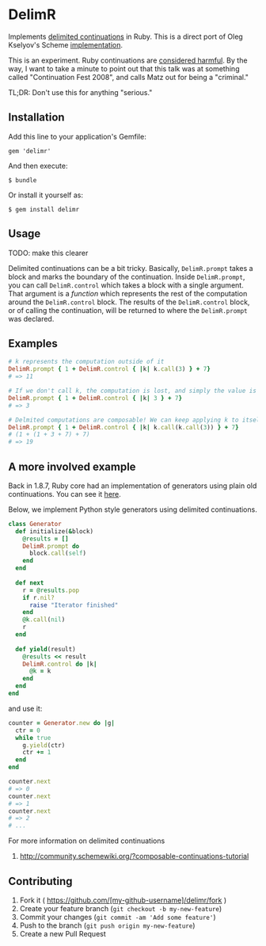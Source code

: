 # DelimR

Implements [delimited continuations](https://en.wikipedia.org/wiki/Delimited_continuation) in Ruby. This is a direct port of Oleg Kselyov's Scheme [implementation](http://okmij.org/ftp/continuations/implementations.html#delimcc-scheme).

This is an experiment. Ruby continuations are [considered harmful](http://www.atdot.net/~ko1/pub/ContinuationFest-ruby.pdf). By the way, I want to take a minute to point out that this talk was at something called "Continuation Fest 2008", and calls Matz out for being a "criminal."

TL;DR: Don't use this for anything "serious."

## Installation

Add this line to your application's Gemfile:

    gem 'delimr'

And then execute:

    $ bundle

Or install it yourself as:

    $ gem install delimr

## Usage

TODO: make this clearer

Delimited continuations can be a bit tricky. Basically, `DelimR.prompt` takes a block and marks the boundary of the continuation. Inside `DelimR.prompt`, you can call `DelimR.control` which takes a block with a single argument. That argument is a *function* which represents the rest of the computation around the `DelimR.control` block. The results of the `DelimR.control` block, or of calling the continuation, will be returned to where the `DelimR.prompt` was declared.

## Examples

```ruby
# k represents the computation outside of it
DelimR.prompt { 1 + DelimR.control { |k| k.call(3) } + 7}
# => 11

# If we don't call k, the computation is lost, and simply the value is returned
DelimR.prompt { 1 + DelimR.control { |k| 3 } + 7}
# => 3

# Delmited computations are composable! We can keep applying k to itself
DelimR.prompt { 1 + DelimR.control { |k| k.call(k.call(3)) } + 7}
# (1 + (1 + 3 + 7) + 7)
# => 19
```

## A more involved example

Back in 1.8.7, Ruby core had an implementation of generators using plain old continuations. You can see it [here](https://github.com/ruby/ruby/blob/ruby_1_8_7/lib/generator.rb).

Below, we implement Python style generators using delimited continuations.

```ruby
class Generator
  def initialize(&block)
    @results = []
    DelimR.prompt do
      block.call(self)
    end
  end
  
  def next
    r = @results.pop
    if r.nil?
      raise "Iterator finished"
    end
    @k.call(nil)
    r
  end
  
  def yield(result)
    @results << result
    DelimR.control do |k| 
      @k = k
    end
  end
end
```

and use it:

```ruby
counter = Generator.new do |g| 
  ctr = 0
  while true
    g.yield(ctr)
    ctr += 1
  end
end

counter.next
# => 0
counter.next
# => 1
counter.next
# => 2
# ...
```


For more information on delimited continuations

1. http://community.schemewiki.org/?composable-continuations-tutorial

## Contributing

1. Fork it ( https://github.com/[my-github-username]/delimr/fork )
2. Create your feature branch (`git checkout -b my-new-feature`)
3. Commit your changes (`git commit -am 'Add some feature'`)
4. Push to the branch (`git push origin my-new-feature`)
5. Create a new Pull Request
